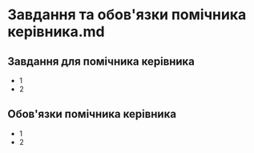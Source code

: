 # Завдання та обов'язки помічника керівника.md
## Завдання для помічника керівника
 - 1
 - 2
## Обов'язки помічника керівника
 - 1
 - 2